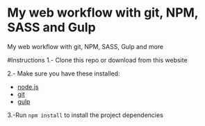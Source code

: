# My web workflow with git, NPM, SASS and Gulp
My web workflow with git, NPM, SASS, Gulp and more

#Instructions
1.- Clone this repo or download from this website

2.- Make sure you have these installed:
  - [node.js](http://nodejs.org/)
  - [git](http://git-scm.com)
  - [gulp](http://gulpjs.com/)

3.-Run `npm install` to install the project dependencies
